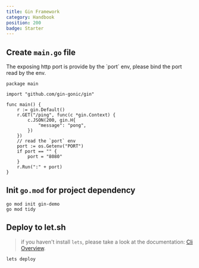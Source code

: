 ```yaml
---
title: Gin Framework
category: Handbook
position: 200
badge: Starter
---
```


## Create `main.go` file

<alert type="warning">
The exposing http port is provide by the `port` env, please bind the port read by the env.
</alert>

```go{}[main.go]
package main

import "github.com/gin-gonic/gin"

func main() {
    r := gin.Default()
    r.GET("/ping", func(c *gin.Context) {
        c.JSON(200, gin.H{
            "message": "pong",
        })
    })
    // read the `port` env
    port := os.Getenv("PORT")
	if port == "" {
		port = "8080"
	}
	r.Run(":" + port)
}
```

## Init `go.mod` for project dependency

```shell
go mod init gin-demo
go mod tidy
```

## Deploy to let.sh

> if you haven't install `lets`, please take a look at the documentation: [Cli Overview](/cli/overview).

```shell
lets deploy
```
